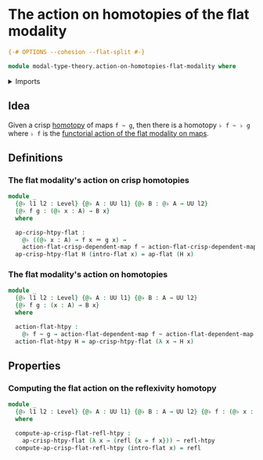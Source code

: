 # The action on homotopies of the flat modality

```agda
{-# OPTIONS --cohesion --flat-split #-}

module modal-type-theory.action-on-homotopies-flat-modality where
```

<details><summary>Imports</summary>

```agda
open import foundation.homotopies
open import foundation.identity-types
open import foundation.universe-levels

open import modal-type-theory.action-on-identifications-flat-modality
open import modal-type-theory.flat-modality
open import modal-type-theory.functoriality-flat-modality
```

</details>

## Idea

Given a crisp [homotopy](foundation-core.homotopies.md) of maps `f ~ g`, then
there is a homotopy `♭ f ~ ♭ g` where `♭ f` is the
[functorial action of the flat modality on maps](modal-type-theory.functoriality-flat-modality.md).

## Definitions

### The flat modality's action on crisp homotopies

```agda
module _
  {@♭ l1 l2 : Level} {@♭ A : UU l1} {@♭ B : @♭ A → UU l2}
  {@♭ f g : (@♭ x : A) → B x}
  where

  ap-crisp-htpy-flat :
    @♭ ((@♭ x : A) → f x ＝ g x) →
    action-flat-crisp-dependent-map f ~ action-flat-crisp-dependent-map g
  ap-crisp-htpy-flat H (intro-flat x) = ap-flat (H x)
```

### The flat modality's action on homotopies

```agda
module _
  {@♭ l1 l2 : Level} {@♭ A : UU l1} {@♭ B : A → UU l2}
  {@♭ f g : (x : A) → B x}
  where

  action-flat-htpy :
    @♭ f ~ g → action-flat-dependent-map f ~ action-flat-dependent-map g
  action-flat-htpy H = ap-crisp-htpy-flat (λ x → H x)
```

## Properties

### Computing the flat action on the reflexivity homotopy

```agda
module _
  {@♭ l1 l2 : Level} {@♭ A : UU l1} {@♭ B : A → UU l2} {@♭ f : (@♭ x : A) → B x}
  where

  compute-ap-crisp-flat-refl-htpy :
    ap-crisp-htpy-flat (λ x → (refl {x = f x})) ~ refl-htpy
  compute-ap-crisp-flat-refl-htpy (intro-flat x) = refl
```
